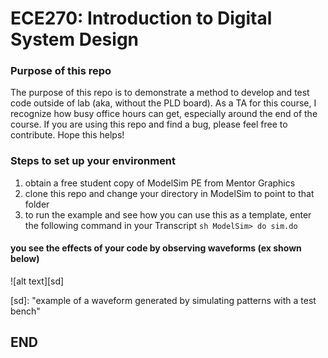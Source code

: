 # ECE270: Introduction to Digital System Design
### Purpose of this repo
The purpose of this repo is to demonstrate a method to develop and test code outside of lab (aka, without the PLD board). As a TA for this course, I recognize how busy office hours can get, especially around the end of the course. If you are using this repo and find a bug, please feel free to contribute. Hope this helps!
### Steps to set up your environment
  1. obtain a free student copy of ModelSim PE from Mentor Graphics
  2. clone this repo and change your directory in ModelSim to point to that folder
  3. to run the example and see how you can use this as a template, enter the following command in your Transcript
    ```sh ModelSim> do sim.do ```
#### you see the effects of your code by observing waveforms (ex shown below)
![alt text][sd]

[sd]: "example of a waveform generated by simulating patterns with a test bench"

## END
